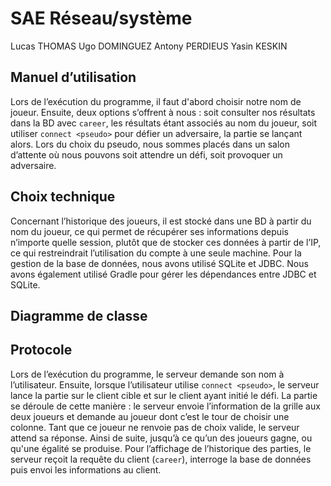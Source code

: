 # SAE Réseau/système

Lucas THOMAS
Ugo DOMINGUEZ
Antony PERDIEUS
Yasin KESKIN

## Manuel d’utilisation

Lors de l’exécution du programme, il faut d'abord choisir notre nom de joueur. Ensuite, deux options s’offrent à nous : soit consulter nos résultats dans la BD avec `career`, les résultats étant associés au nom du joueur, soit utiliser `connect <pseudo>` pour défier un adversaire, la partie se lançant alors. Lors du choix du pseudo, nous sommes placés dans un salon d’attente où nous pouvons soit attendre un défi, soit provoquer un adversaire.

## Choix technique

Concernant l’historique des joueurs, il est stocké dans une BD à partir du nom du joueur, ce qui permet de récupérer ses informations depuis n’importe quelle session, plutôt que de stocker ces données à partir de l’IP, ce qui restreindrait l’utilisation du compte à une seule machine. Pour la gestion de la base de données, nous avons utilisé SQLite et JDBC. Nous avons également utilisé Gradle pour gérer les dépendances entre JDBC et SQLite.

## Diagramme de classe 

## Protocole

Lors de l’exécution du programme, le serveur demande son nom à l’utilisateur. Ensuite, lorsque l’utilisateur utilise `connect <pseudo>`, le serveur lance la partie sur le client cible et sur le client ayant initié le défi. La partie se déroule de cette manière : le serveur envoie l’information de la grille aux deux joueurs et demande au joueur dont c’est le tour de choisir une colonne. Tant que ce joueur ne renvoie pas de choix valide, le serveur attend sa réponse. Ainsi de suite, jusqu’à ce qu’un des joueurs gagne, ou qu'une égalité se produise. Pour l’affichage de l’historique des parties, le serveur reçoit la requête du client (`career`), interroge la base de données puis envoi les informations au client.
